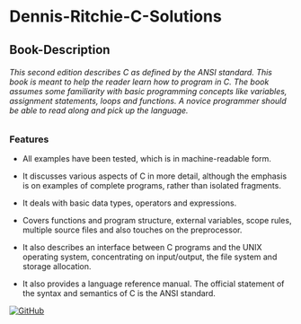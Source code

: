 # Dennis-Ritchie-C-Solutions 

## Book-Description

###### This second edition describes C as defined by the ANSI standard. This book is meant to help the reader learn how to program in C. The book assumes some familiarity with basic programming concepts like variables, assignment statements, loops and functions. A novice programmer should be able to read along and pick up the language.

 ### Features

- All examples have been tested, which is in machine-readable form.

- It discusses various aspects of C in more detail, although the emphasis is on examples of complete programs, rather than isolated fragments.

- It deals with basic data types, operators and expressions.

- Covers functions and program structure, external variables, scope rules, multiple source files and also touches on the preprocessor.

- It also describes an interface between C programs and the UNIX operating system, concentrating on input/output, the file system and storage allocation.

- It also provides a language reference manual. The official statement of the syntax and semantics of C is the ANSI standard.


[![GitHub](https://img.shields.io/github/license/mashape/apistatus.svg?style=for-the-badge)](https://github.com/Verkiya/Dennis-Ritchie-C-Solutions)
